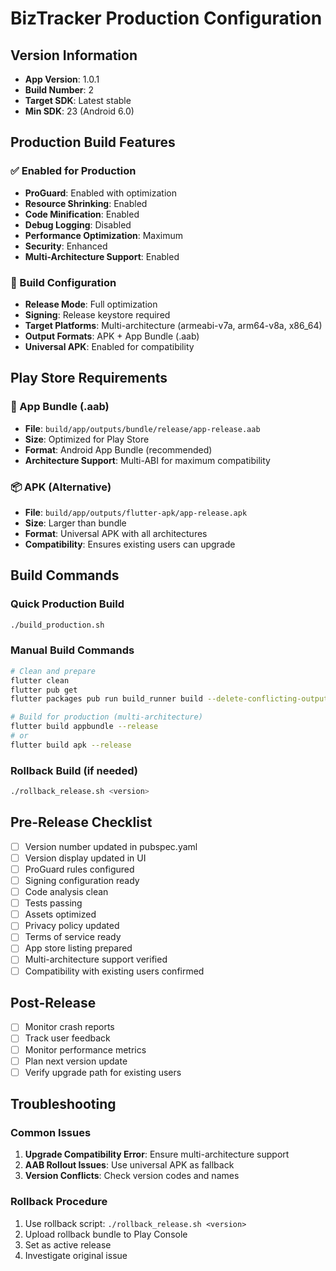 # BizTracker Production Configuration

## Version Information
- **App Version**: 1.0.1
- **Build Number**: 2
- **Target SDK**: Latest stable
- **Min SDK**: 23 (Android 6.0)

## Production Build Features

### ✅ Enabled for Production
- **ProGuard**: Enabled with optimization
- **Resource Shrinking**: Enabled
- **Code Minification**: Enabled
- **Debug Logging**: Disabled
- **Performance Optimization**: Maximum
- **Security**: Enhanced
- **Multi-Architecture Support**: Enabled

### 🔧 Build Configuration
- **Release Mode**: Full optimization
- **Signing**: Release keystore required
- **Target Platforms**: Multi-architecture (armeabi-v7a, arm64-v8a, x86_64)
- **Output Formats**: APK + App Bundle (.aab)
- **Universal APK**: Enabled for compatibility

## Play Store Requirements

### 📱 App Bundle (.aab)
- **File**: `build/app/outputs/bundle/release/app-release.aab`
- **Size**: Optimized for Play Store
- **Format**: Android App Bundle (recommended)
- **Architecture Support**: Multi-ABI for maximum compatibility

### 📦 APK (Alternative)
- **File**: `build/app/outputs/flutter-apk/app-release.apk`
- **Size**: Larger than bundle
- **Format**: Universal APK with all architectures
- **Compatibility**: Ensures existing users can upgrade

## Build Commands

### Quick Production Build
```bash
./build_production.sh
```

### Manual Build Commands
```bash
# Clean and prepare
flutter clean
flutter pub get
flutter packages pub run build_runner build --delete-conflicting-outputs

# Build for production (multi-architecture)
flutter build appbundle --release
# or
flutter build apk --release
```

### Rollback Build (if needed)
```bash
./rollback_release.sh <version>
```

## Pre-Release Checklist

- [ ] Version number updated in pubspec.yaml
- [ ] Version display updated in UI
- [ ] ProGuard rules configured
- [ ] Signing configuration ready
- [ ] Code analysis clean
- [ ] Tests passing
- [ ] Assets optimized
- [ ] Privacy policy updated
- [ ] Terms of service ready
- [ ] App store listing prepared
- [ ] Multi-architecture support verified
- [ ] Compatibility with existing users confirmed

## Post-Release

- [ ] Monitor crash reports
- [ ] Track user feedback
- [ ] Monitor performance metrics
- [ ] Plan next version update
- [ ] Verify upgrade path for existing users

## Troubleshooting

### Common Issues
1. **Upgrade Compatibility Error**: Ensure multi-architecture support
2. **AAB Rollout Issues**: Use universal APK as fallback
3. **Version Conflicts**: Check version codes and names

### Rollback Procedure
1. Use rollback script: `./rollback_release.sh <version>`
2. Upload rollback bundle to Play Console
3. Set as active release
4. Investigate original issue 